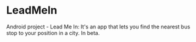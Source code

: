 # LeadMeIn
Android project - Lead Me In: It's an app that lets you find the nearest bus stop to your position in a city. In beta.
